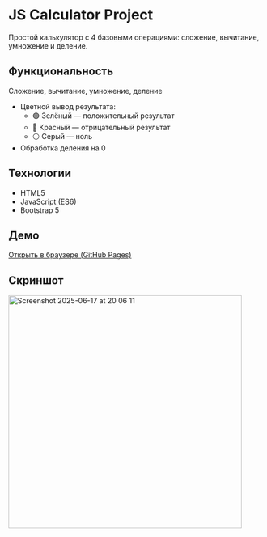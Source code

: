 # JS Calculator Project

Простой калькулятор с 4 базовыми операциями: сложение, вычитание, умножение и деление.

## Функциональность

Сложение, вычитание, умножение, деление
- Цветной вывод результата:
  - 🟢 Зелёный — положительный результат
  - 🔴 Красный — отрицательный результат
  - ⚪ Серый — ноль
- Обработка деления на 0

## Технологии

- HTML5
- JavaScript (ES6)
- Bootstrap 5

## Демо

[Открыть в браузере (GitHub Pages)](https://szhaslanuly223.github.io/calculator-project/)

## Скриншот

<img width="461" alt="Screenshot 2025-06-17 at 20 06 11" src="https://github.com/user-attachments/assets/315550c1-7296-4d8b-88d6-a7c497e117b2" />

